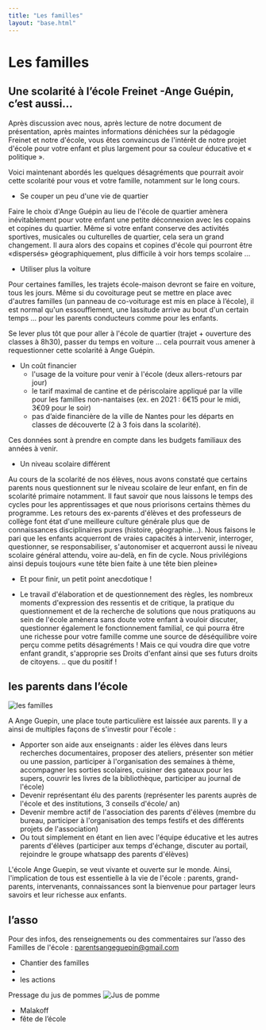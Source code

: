 ```yaml
---
title: "Les familles"
layout: "base.html"
---
```


# Les familles

## Une scolarité à l’école Freinet -Ange Guépin, c’est aussi...

Après discussion avec nous, après lecture de notre document de présentation, après maintes informations  dénichées sur la pédagogie Freinet et notre d'école, vous êtes convaincus de l'intérêt de notre projet d'école pour votre enfant et plus largement pour sa couleur éducative et « politique ».

Voici maintenant abordés les quelques désagréments que pourrait avoir cette scolarité pour vous et votre famille, notamment sur le long cours.

* Se couper un peu d'une vie de quartier

Faire le choix d'Ange Guépin au lieu de l'école de quartier amènera inévitablement pour votre enfant une  petite  déconnexion avec les copains et copines du quartier. Même si votre enfant conserve des activités sportives,  musicales ou culturelles de quartier, cela sera un grand changement. Il aura alors des copains et copines  d'école qui pourront être «dispersés» géographiquement, plus difficile à voir hors temps scolaire ...

* Utiliser plus la voiture

Pour certaines familles, les trajets école-maison devront se faire en voiture, tous les jours. Même si du covoiturage peut se mettre en place avec d'autres familles (un panneau de co-voiturage est mis en place à l’école), il est normal qu'un essoufflement, une lassitude arrive au bout d'un certain temps ... pour les parents conducteurs comme pour les enfants.

Se lever plus tôt que pour aller à l'école de quartier (trajet + ouverture des classes à 8h30), passer du temps en voiture ... cela pourrait vous amener à requestionner cette scolarité à Ange Guépin.

* Un coût financier
  * l'usage de la voiture pour venir à l'école (deux allers-retours par jour)
  * le tarif maximal de cantine et de périscolaire appliqué par la ville pour les familles non-nantaises (ex. en 2021 : 6€15 pour le midi, 3€09 pour le soir)
  * pas d’aide financière de la ville de Nantes pour les départs en classes de découverte (2 à 3 fois dans la scolarité).

Ces données sont à prendre en compte dans les budgets familiaux des années à venir.

* Un niveau scolaire différent

Au cours de la scolarité de nos élèves, nous avons constaté que certains parents nous questionnent sur le niveau scolaire de leur enfant, en fin de scolarité primaire notamment. Il faut savoir que nous laissons le temps des  cycles pour les apprentissages et que nous priorisons certains thèmes du programme. Les retours des ex-parents d'élèves et des professeurs de collège font état d'une meilleure culture générale plus que de connaissances disciplinaires pures (histoire,  géographie...). Nous faisons le pari que les enfants acquerront de vraies capacités à intervenir, interroger, questionner, se responsabiliser, s'autonomiser et acquerront aussi le niveau scolaire général attendu, voire au-delà, en fin de cycle. Nous privilégions ainsi depuis toujours «une tête bien faite à une tête bien pleine»

* Et pour finir, un petit point anecdotique !

* Le travail d'élaboration et de questionnement des règles, les nombreux moments d'expression des ressentis et de critique, la pratique du questionnement et de la recherche de solutions que nous pratiquons au sein de  l'école amènera sans doute votre enfant à vouloir discuter, questionner également le fonctionnement familial, ce qui pourra être une richesse pour votre famille comme une source de déséquilibre voire perçu comme petits désagréments ! Mais ce qui voudra dire que votre enfant grandit, s'approprie ses Droits d'enfant ainsi que ses futurs droits de citoyens. .. que du positif !

## les parents dans l’école

![les familles](/medias/commentsimpliquer.png)

A Ange Guepin, une place toute particulière est laissée aux parents. Il y a ainsi de multiples façons de s'investir pour l'école :
* Apporter son aide aux enseignants : aider les élèves dans leurs recherches documentaires, proposer des ateliers, présenter son métier ou une passion,  participer à l'organisation des semaines à thème, accompagner les sorties scolaires, cuisiner des gateaux pour les supers, couvrir les livres de la bibliothèque, participer au journal de l'école)
* Devenir représentant élu des parents (représenter les parents auprès de l'école et des institutions, 3 conseils d'école/ an)
* Devenir membre actif de l'association des parents d'élèves (membre du bureau, participer à l'organisation des temps festifs et des différents projets de l'association)
* Ou tout simplement en étant en lien avec l'équipe éducative et les autres parents d'élèves (participer aux temps d'échange,  discuter au portail, rejoindre le groupe whatsapp des parents d'élèves)

L'école Ange Guepin, se veut vivante et ouverte sur le monde. Ainsi, l'implication de tous est essentielle à la vie de l'école : parents, grand-parents, intervenants, connaissances sont la bienvenue pour partager leurs savoirs et leur richesse aux enfants.
    
## l’asso

Pour des infos, des renseignements ou des commentaires sur l’asso des Familles de l'école : parentsangeguepin@gmail.com

* Chantier des familles
* 
* les actions

Pressage du jus de pommes
![Jus de pomme](/medias/jus-de-pomme.jpg)

* Malakoff
* fête de l’école
